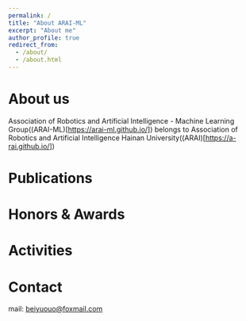 ```yaml
---
permalink: /
title: "About ARAI-ML"
excerpt: "About me"
author_profile: true
redirect_from: 
  - /about/
  - /about.html
---
```


# About us

Association of Robotics and Artificial Intelligence - Machine Learning Group((ARAI-ML)[https://arai-ml.github.io/]) belongs to Association of Robotics and Artificial Intelligence Hainan University((ARAI)[https://a-rai.github.io/])

# Publications

# Honors & Awards

# Activities

# Contact

mail: [beiyuouo@foxmail.com](mailto:[beiyuouo@foxmail.com])